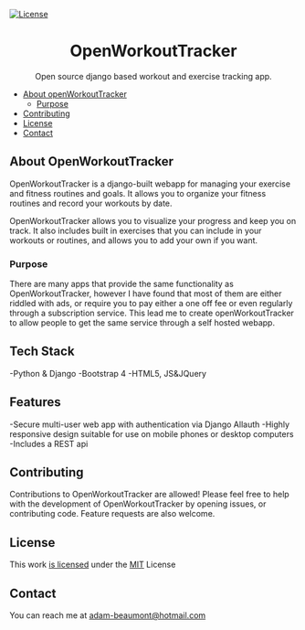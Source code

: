 [![License][license-shield]][license-uri]

<h1 align="center">OpenWorkoutTracker</h1>
  <p align="center">
    Open source django based workout and exercise tracking app.
    <br />
    <a href="http://adam-beaumont.com>View Demo</a>
  </p>

<!-- MarkdownTOC autolink="true" -->

- [About openWorkoutTracker](#about-openworkouttracker)
  - [Purpose](#purpose)
- [Contributing](#contributing)
- [License](#license)
- [Contact](#contact)


<!-- /MarkdownTOC -->

## About OpenWorkoutTracker

OpenWorkoutTracker is a django-built webapp for managing your exercise and fitness routines and goals. It allows you to organize your fitness routines and record your workouts by date. 

OpenWorkoutTracker allows you to visualize your progress and keep you on track. It also includes built in exercises that you can include in your workouts or routines, and allows you to add your own if you want.

### Purpose

There are many apps that provide the same functionality as OpenWorkoutTracker, however I have found that most of them are either riddled with ads, or require you to pay either a one off fee or even regularly through a subscription service. This lead me to create openWorkoutTracker to allow people to get the same service through a self hosted webapp.

## Tech Stack

-Python & Django
-Bootstrap 4
-HTML5, JS&JQuery

## Features

-Secure multi-user web app with authentication via Django Allauth
-Highly responsive design suitable for use on mobile phones or desktop computers
-Includes a REST api

## Contributing

Contributions to OpenWorkoutTracker are allowed! Please feel free to help with the development of OpenWorkoutTracker by opening issues, or contributing code. Feature requests are also welcome.

## License

This work [is licensed](https://github.com/Adam-Beaumont/openWorkoutTracker/blob/master/LICENSE) under the [MIT](https://opensource.org/licenses/MIT) License

## Contact

You can reach me at [adam-beaumont@hotmail.com](mailto:adam-beaumont@hotmail.com)

[license-shield]: https://img.shields.io/badge/license-MIT-green
[license-uri]: https://opensource.org/licenses/MIT
